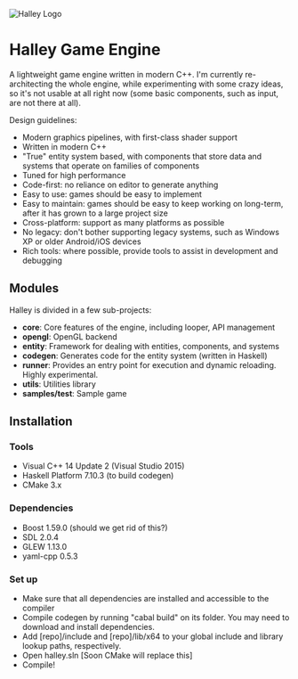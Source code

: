 ![Halley Logo](http://higherorderfun.com/stuff/halley/halley2.png)

# Halley Game Engine
A lightweight game engine written in modern C++. I'm currently re-architecting the whole engine, while experimenting with some crazy ideas, so it's not usable at all right now (some basic components, such as input, are not there at all).

Design guidelines:
* Modern graphics pipelines, with first-class shader support
* Written in modern C++
* "True" entity system based, with components that store data and systems that operate on families of components
* Tuned for high performance
* Code-first: no reliance on editor to generate anything
* Easy to use: games should be easy to implement
* Easy to maintain: games should be easy to keep working on long-term, after it has grown to a large project size
* Cross-platform: support as many platforms as possible
* No legacy: don't bother supporting legacy systems, such as Windows XP or older Android/iOS devices
* Rich tools: where possible, provide tools to assist in development and debugging

## Modules
Halley is divided in a few sub-projects:
* **core**: Core features of the engine, including looper, API management
* **opengl**: OpenGL backend
* **entity**: Framework for dealing with entities, components, and systems
* **codegen**: Generates code for the entity system (written in Haskell)
* **runner**: Provides an entry point for execution and dynamic reloading. Highly experimental.
* **utils**: Utilities library
* **samples/test**: Sample game

## Installation

### Tools
* Visual C++ 14 Update 2 (Visual Studio 2015)
* Haskell Platform 7.10.3 (to build codegen)
* CMake 3.x

### Dependencies
* Boost 1.59.0 (should we get rid of this?)
* SDL 2.0.4
* GLEW 1.13.0
* yaml-cpp 0.5.3

### Set up
* Make sure that all dependencies are installed and accessible to the compiler
* Compile codegen by running "cabal build" on its folder. You may need to download and install dependencies.
* Add [repo]/include and [repo]/lib/x64 to your global include and library lookup paths, respectively.
* Open halley.sln [Soon CMake will replace this]
* Compile!
